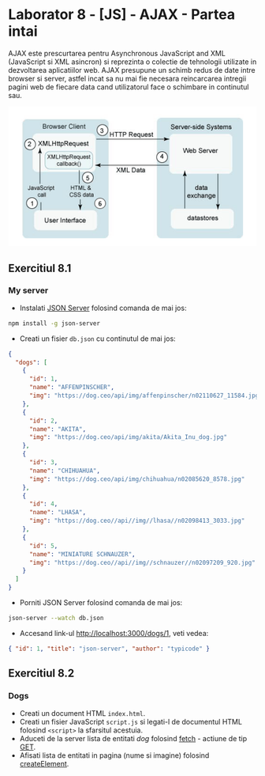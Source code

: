 # Laborator 8 - [JS] - AJAX - Partea intai

AJAX este prescurtarea pentru Asynchronous JavaScript and XML (JavaScript si XML asincron) si reprezinta o colectie de tehnologii utilizate in dezvoltarea aplicatiilor web. AJAX presupune un schimb redus de date intre browser si server, astfel incat sa nu mai fie necesara reincarcarea intregii pagini web de fiecare data cand utilizatorul face o schimbare in continutul sau.

![Ajax](ajax.gif)

## Exercitiul 8.1

### My server

- Instalati [JSON Server](https://github.com/typicode/json-server) folosind comanda de mai jos:

```bash
npm install -g json-server
```

- Creati un fisier `db.json` cu continutul de mai jos:

```json
{
  "dogs": [
    {
      "id": 1,
      "name": "AFFENPINSCHER",
      "img": "https://dog.ceo/api/img/affenpinscher/n02110627_11584.jpg"
    },
    {
      "id": 2,
      "name": "AKITA",
      "img": "https://dog.ceo/api/img/akita/Akita_Inu_dog.jpg"
    },
    {
      "id": 3,
      "name": "CHIHUAHUA",
      "img": "https://dog.ceo/api/img/chihuahua/n02085620_8578.jpg"
    },
    {
      "id": 4,
      "name": "LHASA",
      "img": "https://dog.ceo//api//img//lhasa//n02098413_3033.jpg"
    },
    {
      "id": 5,
      "name": "MINIATURE SCHNAUZER",
      "img": "https://dog.ceo//api//img//schnauzer//n02097209_920.jpg"
    }
  ]
}
```

- Porniti JSON Server folosind comanda de mai jos:

```bash
json-server --watch db.json
```

- Accesand link-ul [http://localhost:3000/dogs/1](http://localhost:3000/dogs/1), veti vedea:

```json
{ "id": 1, "title": "json-server", "author": "typicode" }
```

## Exercitiul 8.2

### Dogs

- Creati un document HTML `index.html`.
- Creati un fisier JavaScript `script.js` si legati-l de documentul HTML folosind `<script>` la sfarsitul acestuia.
- Aduceti de la server lista de entitati _dog_ folosind [fetch](https://developers.google.com/web/updates/2015/03/introduction-to-fetch) - actiune de tip [GET](https://spring.io/understanding/REST#get).
- Afisati lista de entitati in pagina (nume si imagine) folosind [createElement](https://developer.mozilla.org/en-US/docs/Web/API/Document/createElement).
